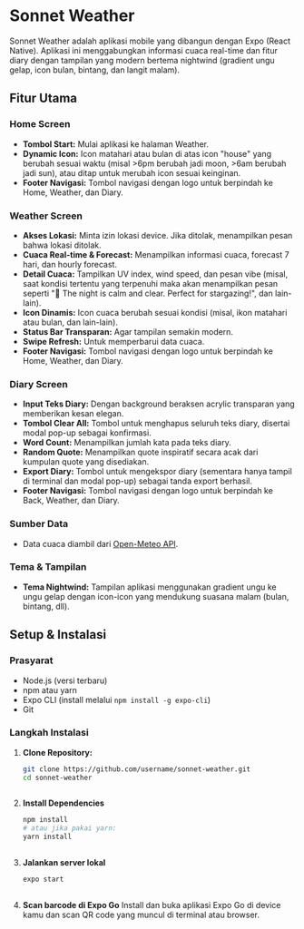 # Sonnet Weather
 
 Sonnet Weather adalah aplikasi mobile yang dibangun dengan Expo (React Native). Aplikasi ini menggabungkan informasi cuaca real-time dan fitur diary dengan tampilan yang modern bertema nightwind (gradient ungu gelap, icon bulan, bintang, dan langit malam).
 
 ## Fitur Utama
 
 ### Home Screen
 - **Tombol Start:** Mulai aplikasi ke halaman Weather.
 - **Dynamic Icon:** Icon matahari atau bulan di atas icon "house" yang berubah sesuai waktu (misal >6pm berubah jadi moon, >6am berubah jadi sun), atau ditap untuk merubah icon sesuai keinginan.
 - **Footer Navigasi:** Tombol navigasi dengan logo untuk berpindah ke Home, Weather, dan Diary.
 
 ### Weather Screen
 - **Akses Lokasi:** Minta izin lokasi device. Jika ditolak, menampilkan pesan bahwa lokasi ditolak.
 - **Cuaca Real-time & Forecast:** Menampilkan informasi cuaca, forecast 7 hari, dan hourly forecast.
 - **Detail Cuaca:** Tampilkan UV index, wind speed, dan pesan vibe (misal, saat kondisi tertentu yang terpenuhi maka akan menampilkan pesan seperti "🌙 The night is calm and clear. Perfect for stargazing!", dan lain-lain).
 - **Icon Dinamis:** Icon cuaca berubah sesuai kondisi (misal, ikon matahari atau bulan, dan lain-lain).
 - **Status Bar Transparan:** Agar tampilan semakin modern.
 - **Swipe Refresh:** Untuk memperbarui data cuaca.
 - **Footer Navigasi:** Tombol navigasi dengan logo untuk berpindah ke Home, Weather, dan Diary.
 
 ### Diary Screen
 - **Input Teks Diary:** Dengan background beraksen acrylic transparan yang memberikan kesan elegan.
 - **Tombol Clear All:** Tombol untuk menghapus seluruh teks diary, disertai modal pop-up sebagai konfirmasi.
 - **Word Count:** Menampilkan jumlah kata pada teks diary.
 - **Random Quote:** Menampilkan quote inspiratif secara acak dari kumpulan quote yang disediakan.
 - **Export Diary:** Tombol untuk mengekspor diary (sementara hanya tampil di terminal dan modal pop-up) sebagai tanda export berhasil.
 - **Footer Navigasi:** Tombol navigasi dengan logo untuk berpindah ke Back, Weather, dan Diary.
 
 ### Sumber Data
 - Data cuaca diambil dari [Open-Meteo API](https://open-meteo.com).
 
 ### Tema & Tampilan
 - **Tema Nightwind:** Tampilan aplikasi menggunakan gradient ungu ke ungu gelap dengan icon-icon yang mendukung suasana malam (bulan, bintang, dll).
 
 
 
 ## Setup & Instalasi
 
 ### Prasyarat
 - Node.js (versi terbaru)
 - npm atau yarn
 - Expo CLI (install melalui `npm install -g expo-cli`)
 - Git
 
 ### Langkah Instalasi
 
 1. **Clone Repository:**
    ```bash
    git clone https://github.com/username/sonnet-weather.git
    cd sonnet-weather
 
 2. **Install Dependencies**
    ```bash
    npm install
    # atau jika pakai yarn:
    yarn install
 
 4. **Jalankan server lokal**
    ```bash
    expo start
 
 3. **Scan barcode di Expo Go**
    Install dan buka aplikasi Expo Go di device kamu dan scan QR code yang muncul di terminal atau browser.
 
 
 
